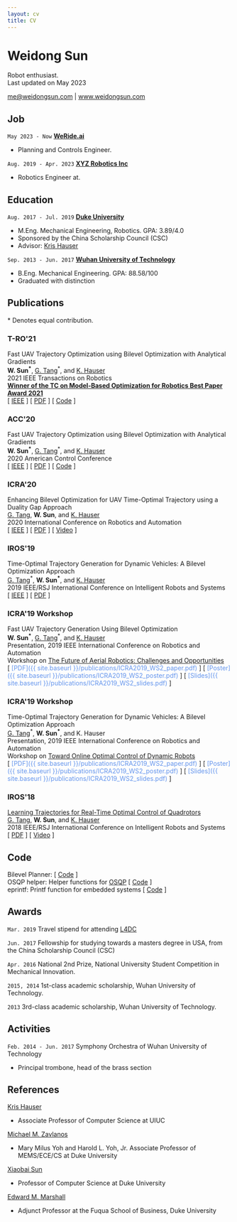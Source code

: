 ```yaml
---
layout: cv
title: CV
---
```

# Weidong Sun
Robot enthusiast.  
Last updated on May 2023

<div id="webaddress">
<a href="mailto:me@weidongsun.com">me@weidongsun.com</a>
| <a href="https://www.weidongsun.com">www.weidongsun.com</a>
</div>

## Job

`May 2023 - Now`
__[WeRide.ai](https://www.weride.ai/)__
- Planning and Controls Engineer.  


`Aug. 2019 - Apr. 2023`
__[XYZ Robotics Inc](https://www.xyzrobotics.com/)__
- Robotics Engineer at.  

## Education

`Aug. 2017 - Jul. 2019`
__[Duke University](https://www.duke.edu/)__
- M.Eng. Mechanical Engineering, Robotics. GPA: 3.89/4.0
- Sponsored by the China Scholarship Council (CSC)  
- Advisor: [Kris Hauser](http://kkhauser.web.illinois.edu/)  



`Sep. 2013 - Jun. 2017`
__[Wuhan University of Technology](http://english.whut.edu.cn/)__
- B.Eng. Mechanical Engineering. GPA: 88.58/100
- Graduated with distinction



## Publications

\* Denotes equal contribution.

<!-- A list is also available [online](http://scholar.google.co.uk/citations?user=LTOTl0YAAAAJ) -->

### T-RO'21 

Fast UAV Trajectory Optimization using Bilevel Optimization with Analytical Gradients  
__W. Sun<sup>*</sup>__, [G. Tang](https://scholar.google.com/citations?user=sn6qxpQAAAAJ)<sup>\*</sup>, and [K. Hauser](http://kkhauser.web.illinois.edu/)  
2021 IEEE Transactions on Robotics  
__[Winner of the TC on Model-Based Optimization for Robotics Best Paper Award 2021](https://www.ieee-ras.org/model-based-optimization-for-robotics?view=article&id=1993:tc-on-model-based-optimization-for-robotics-best-paper-award-2021&catid=362)__  
[ <span style="color:CornflowerBlue">[IEEE](https://ieeexplore.ieee.org/document/9457044)</span> ]
[ <span style="color:CornflowerBlue">[PDF](https://arxiv.org/pdf/1811.10753.pdf)</span> ]
[ <span style="color:CornflowerBlue">[Code](https://github.com/OxDuke/Bilevel-Planner)</span> ]  

### ACC'20 

Fast UAV Trajectory Optimization using Bilevel Optimization with Analytical Gradients  
__W. Sun<sup>*</sup>__, [G. Tang](https://scholar.google.com/citations?user=sn6qxpQAAAAJ)<sup>\*</sup>, and [K. Hauser](http://kkhauser.web.illinois.edu/)  
2020 American Control Conference  
[ <span style="color:CornflowerBlue">[IEEE](https://ieeexplore.ieee.org/document/9147300)</span> ]
[ <span style="color:CornflowerBlue">[PDF](http://motion.cs.illinois.edu/papers/ACC2020-Sun-DroneBilevel.pdf)</span> ]
[ <span style="color:CornflowerBlue">[Code](https://github.com/OxDuke/Bilevel-Planner)</span> ]  

### ICRA'20
Enhancing Bilevel Optimization for UAV Time-Optimal Trajectory using a Duality Gap Approach  
[G. Tang](https://scholar.google.com/citations?user=sn6qxpQAAAAJ), __W. Sun__, and [K. Hauser](http://kkhauser.web.illinois.edu/)    
2020 International Conference on Robotics and Automation  
[ <span style="color:CornflowerBlue">[IEEE](https://ieeexplore.ieee.org/document/9196789)</span> ]
[ <span style="color:CornflowerBlue">[PDF](https://motion.cs.illinois.edu/papers/ICRA2020-Tang-DroneBilevel.pdf)</span> ]
[ <span style="color:CornflowerBlue">[Video](https://www.youtube.com/watch?v=4IBZRqrnrrs&ab_channel=IntelligentMotionLab)</span> ]


### IROS'19
Time-Optimal Trajectory Generation for Dynamic Vehicles: A Bilevel Optimization Approach  
[G. Tang](https://scholar.google.com/citations?user=sn6qxpQAAAAJ)<sup>\*</sup>, __W. Sun<sup>*</sup>__, and [K. Hauser](http://kkhauser.web.illinois.edu/)    
2019 IEEE/RSJ International Conference on Intelligent Robots and Systems  
[ <span style="color:CornflowerBlue">[IEEE](https://ieeexplore.ieee.org/document/8968104)</span> ]
[ <span style="color:CornflowerBlue">[PDF](http://motion.cs.illinois.edu/papers/IROS2019-Tang-BilevelTrajectoryGeneration.pdf)</span> ]


### ICRA'19 Workshop
Fast UAV Trajectory Generation Using Bilevel Optimization  
__W. Sun<sup>*</sup>__, [G. Tang](https://scholar.google.com/citations?user=sn6qxpQAAAAJ)<sup>\*</sup>, and [K. Hauser](http://kkhauser.web.illinois.edu/)  
Presentation, 2019 IEEE International Conference on Robotics and Automation  
Workshop on <span style="color:green">[The Future of Aerial Robotics: Challenges and Opportunities](https://www.aerial-robotics-workshop.com/)</span>  
[ <span style="color:CornflowerBlue">[PDF]({{ site.baseurl }}/publications/ICRA2019_WS2_paper.pdf)</span> ]
[ <span style="color:CornflowerBlue">[Poster]({{ site.baseurl }}/publications/ICRA2019_WS2_poster.pdf)</span> ]
[ <span style="color:CornflowerBlue">[Slides]({{ site.baseurl }}/publications/ICRA2019_WS2_slides.pdf)</span> ]

### ICRA'19 Workshop
Time-Optimal Trajectory Generation for Dynamic Vehicles: A Bilevel Optimization Approach  
[G. Tang](https://scholar.google.com/citations?user=sn6qxpQAAAAJ)<sup>\*</sup>, __W. Sun<sup>*</sup>__, and K. Hauser  
Presentation, 2019 IEEE International Conference on Robotics and Automation  
Workshop on <span style="color:green">[Toward Online Optimal Control of Dynamic Robots](http://www.rsl.ethz.ch/scientific-events/workshops/ICRA-2019/online-optimal-control.html)</span>  
 [ <span style="color:CornflowerBlue">[PDF]({{ site.baseurl }}/publications/ICRA2019_WS2_paper.pdf)</span> ]
 [ <span style="color:CornflowerBlue">[Poster]({{ site.baseurl }}/publications/ICRA2019_WS2_poster.pdf)</span> ]
 [ <span style="color:CornflowerBlue">[Slides]({{ site.baseurl }}/publications/ICRA2019_WS2_slides.pdf)</span> ]


### IROS'18
[Learning Trajectories for Real-Time Optimal Control of Quadrotors](http://motion.pratt.duke.edu/papers/IROS2018-Tang-LearningOptimalControl.pdf)  
[G. Tang](https://scholar.google.com/citations?user=sn6qxpQAAAAJ), __W. Sun__, and [K. Hauser](http://kkhauser.web.illinois.edu/)  
2018 IEEE/RSJ International Conference on Intelligent Robots and Systems  
[ <span style="color:CornflowerBlue">[PDF](http://motion.pratt.duke.edu/papers/IROS2018-Tang-LearningOptimalControl.pdf)</span> ]
[ <span style="color:CornflowerBlue">[Video](https://www.youtube.com/watch?v=h0yY0sAGzwk)</span> ]


## Code

Bilevel Planner: [ [Code](https://github.com/OxDuke/Bilevel-Planner) ]  
OSQP helper: Helper functions for [OSQP](https://osqp.org/) [ [Code](https://github.com/OxDuke/osqp_helper) ]  
eprintf: Printf function for embedded systems [ [Code](https://github.com/OxDuke/eprintf) ]  



## Awards

`Mar. 2019`
Travel stipend for attending [L4DC](https://l4dc.mit.edu)  

`Jun. 2017`
Fellowship for studying towards a masters degree in USA, from the China Scholarship Council (CSC)

`Apr. 2016`
National 2nd Prize, National University Student Competition in Mechanical Innovation.

`2015, 2014`
1st-class academic scholarship, Wuhan University of Technology.  

`2013`
3rd-class academic scholarship, Wuhan University of Technology.

<!--
## Projects

`2018`
Visual-inertial odometry-->


## Activities

`Feb. 2014 - Jun. 2017`
Symphony Orchestra of Wuhan University of Technology
- Principal trombone, head of the brass section


## References
[Kris Hauser](http://people.duke.edu/~kh269/)
- Associate Professor of Computer Science at UIUC  

[Michael M. Zavlanos](https://mems.duke.edu/faculty/michael-zavlanos)
- Mary Milus Yoh and Harold L. Yoh, Jr. Associate Professor of MEMS/ECE/CS at Duke University

[Xiaobai Sun](https://www.cs.duke.edu/people/faculty/28)
- Professor of Computer Science at Duke University  

[Edward M. Marshall](http://www.marshallgroup.com/dr-edward-m-marshall/)
- Adjunct Professor at the Fuqua School of Business, Duke University



<!-- ### Footer

Last updated: May 2013 -->


